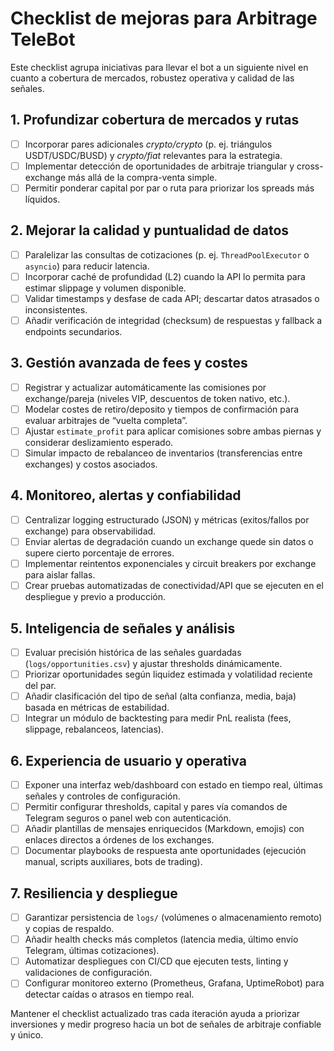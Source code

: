 # Checklist de mejoras para Arbitrage TeleBot

Este checklist agrupa iniciativas para llevar el bot a un siguiente nivel en cuanto a cobertura de mercados, robustez operativa y calidad de las señales.

## 1. Profundizar cobertura de mercados y rutas
- [ ] Incorporar pares adicionales *crypto/crypto* (p. ej. triángulos USDT/USDC/BUSD) y *crypto/fiat* relevantes para la estrategia.
- [ ] Implementar detección de oportunidades de arbitraje triangular y cross-exchange más allá de la compra-venta simple.
- [ ] Permitir ponderar capital por par o ruta para priorizar los spreads más líquidos.

## 2. Mejorar la calidad y puntualidad de datos
- [ ] Paralelizar las consultas de cotizaciones (p. ej. `ThreadPoolExecutor` o `asyncio`) para reducir latencia.
- [ ] Incorporar caché de profundidad (L2) cuando la API lo permita para estimar slippage y volumen disponible.
- [ ] Validar timestamps y desfase de cada API; descartar datos atrasados o inconsistentes.
- [ ] Añadir verificación de integridad (checksum) de respuestas y fallback a endpoints secundarios.

## 3. Gestión avanzada de fees y costes
- [ ] Registrar y actualizar automáticamente las comisiones por exchange/pareja (niveles VIP, descuentos de token nativo, etc.).
- [ ] Modelar costes de retiro/deposito y tiempos de confirmación para evaluar arbitrajes de “vuelta completa”.
- [ ] Ajustar `estimate_profit` para aplicar comisiones sobre ambas piernas y considerar deslizamiento esperado.
- [ ] Simular impacto de rebalanceo de inventarios (transferencias entre exchanges) y costos asociados.

## 4. Monitoreo, alertas y confiabilidad
- [ ] Centralizar logging estructurado (JSON) y métricas (exitos/fallos por exchange) para observabilidad.
- [ ] Enviar alertas de degradación cuando un exchange quede sin datos o supere cierto porcentaje de errores.
- [ ] Implementar reintentos exponenciales y circuit breakers por exchange para aislar fallas.
- [ ] Crear pruebas automatizadas de conectividad/API que se ejecuten en el despliegue y previo a producción.

## 5. Inteligencia de señales y análisis
- [ ] Evaluar precisión histórica de las señales guardadas (`logs/opportunities.csv`) y ajustar thresholds dinámicamente.
- [ ] Priorizar oportunidades según liquidez estimada y volatilidad reciente del par.
- [ ] Añadir clasificación del tipo de señal (alta confianza, media, baja) basada en métricas de estabilidad.
- [ ] Integrar un módulo de backtesting para medir PnL realista (fees, slippage, rebalanceos, latencias).

## 6. Experiencia de usuario y operativa
- [ ] Exponer una interfaz web/dashboard con estado en tiempo real, últimas señales y controles de configuración.
- [ ] Permitir configurar thresholds, capital y pares vía comandos de Telegram seguros o panel web con autenticación.
- [ ] Añadir plantillas de mensajes enriquecidos (Markdown, emojis) con enlaces directos a órdenes de los exchanges.
- [ ] Documentar playbooks de respuesta ante oportunidades (ejecución manual, scripts auxiliares, bots de trading).

## 7. Resiliencia y despliegue
- [ ] Garantizar persistencia de `logs/` (volúmenes o almacenamiento remoto) y copias de respaldo.
- [ ] Añadir health checks más completos (latencia media, último envío Telegram, últimas cotizaciones).
- [ ] Automatizar despliegues con CI/CD que ejecuten tests, linting y validaciones de configuración.
- [ ] Configurar monitoreo externo (Prometheus, Grafana, UptimeRobot) para detectar caídas o atrasos en tiempo real.

Mantener el checklist actualizado tras cada iteración ayuda a priorizar inversiones y medir progreso hacia un bot de señales de arbitraje confiable y único.
